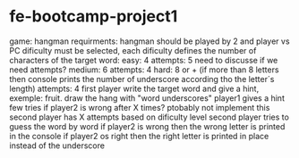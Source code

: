 # fe-bootcamp-project1

game: hangman
requirments:
    hangman should be played by 2 and player vs PC
    dificulty must be selected, each dificulty defines the number of characters of the target word:
        easy: 4
            attempts: 5 need to discusse if we need attempts?
        medium: 6
            attempts: 4
        hard: 8 or + (if more than 8 letters then console prints the number of underscore according tho the letter´s length)
            attempts: 4
    first player write the target word and give a hint, exemple: fruit.
    draw the hang with "word underscores"
    player1 gives a hint few tries if player2 is wrong after X times? ptobably not implement this
    second player has X attempts based on dificulty level
    second player tries to guess the word by word
        if player2 is wrong then the wrong letter is printed in the console
        if player2 os right then the right letter is printed in place instead of the underscore